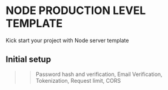 # NODE PRODUCTION LEVEL TEMPLATE
Kick start your project with Node server template

## Initial setup
>>Password hash and verification,
>>Email Verification,
>>Tokenization,
>>Request limit,
>>CORS